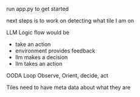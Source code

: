 run app.py to get started 

next steps is to work on detecting what tile I am on 

LLM Logic flow would be 
- take an action
- environment provides feedback 
- llm makes a decision
- llm takes an action 

OODA Loop
Observe, Orient, decide, act

Tiles need to have meta data about what they are 